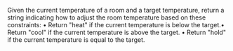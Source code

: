 Given the current temperature of a room and a target temperature, return a string indicating how to adjust the room temperature based on these constraints:
• Return "heat" if the current temperature is below the target.• Return "cool" if the current temperature is above the target.
• Return "hold" if the current temperature is equal to the target.